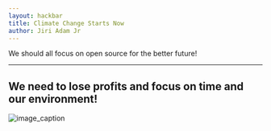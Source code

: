 ```yaml
---
layout: hackbar
title: Climate Change Starts Now
author: Jiri Adam Jr
---
```


We should all focus on open source for the better future!

---

## We need to lose profits and focus on time and our environment!

![image_caption]({{site.baseurl}}/assets/images/jirijadam.jpeg)
